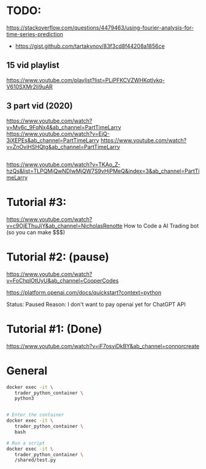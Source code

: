 # TODO:
https://stackoverflow.com/questions/4479463/using-fourier-analysis-for-time-series-prediction
- https://gist.github.com/tartakynov/83f3cd8f44208a1856ce


## 15 vid playlist
https://www.youtube.com/playlist?list=PLiPFKCVZWHKqtlvkq-V610SXMr2Ii9uAR

## 3 part vid (2020)
https://www.youtube.com/watch?v=Mv6c_9FqNx4&ab_channel=PartTimeLarry
https://www.youtube.com/watch?v=EjQ-3iXEPEs&ab_channel=PartTimeLarry
https://www.youtube.com/watch?v=ZnOviHSHQtg&ab_channel=PartTimeLarry

## 
https://www.youtube.com/watch?v=TKAo_Z-hzQs&list=TLPQMjQwNDIwMjQW7S9vHjPMeQ&index=3&ab_channel=PartTimeLarry

# Tutorial #3:
https://www.youtube.com/watch?v=c9OjEThuJjY&ab_channel=NicholasRenotte
How to Code a AI Trading bot (so you can make $$$)



# Tutorial #2: (pause)
https://www.youtube.com/watch?v=FoChpIOtUyU&ab_channel=CooperCodes

https://platform.openai.com/docs/quickstart?context=python

Status: Paused
Reason: I don't want to pay openai yet for ChatGPT API

# Tutorial #1: (Done)
https://www.youtube.com/watch?v=iF7osyiDkBY&ab_channel=connorcreate

# General

```bash
docker exec -it \
   trader_python_container \
   python3


# Enter the container
docker exec -it \
   trader_python_container \
   bash

# Run a script
docker exec -it \
   trader_python_container \
   /shared/test.py

```

```python

```